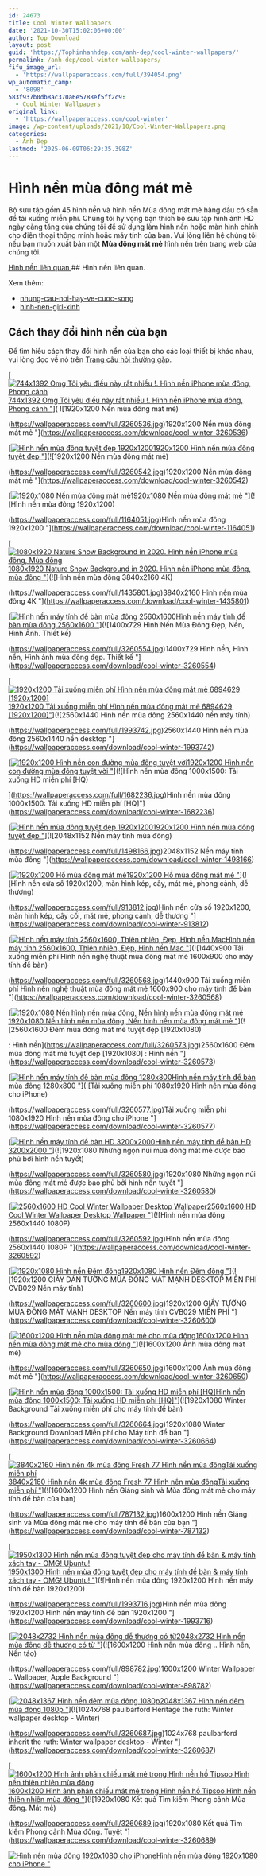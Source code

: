 ```yaml
---
id: 24673
title: Cool Winter Wallpapers
date: '2021-10-30T15:02:06+00:00'
author: Top Download
layout: post
guid: 'https://Tophinhanhdep.com/anh-dep/cool-winter-wallpapers/'
permalink: /anh-dep/cool-winter-wallpapers/
fifu_image_url:
  - 'https://wallpaperaccess.com/full/394054.png'
wp_automatic_camp:
  - '8098'
583f937b0db8ac370a6e5788ef5ff2c9:
  - Cool Winter Wallpapers
original_link:
  - 'https://wallpaperaccess.com/cool-winter'
image: /wp-content/uploads/2021/10/Cool-Winter-Wallpapers.png
categories:
  - Ảnh Đẹp
lastmod: '2025-06-09T06:29:35.398Z'
---
```

# Hình nền mùa đông mát mẻ

Bộ sưu tập gồm 45 hình nền và hình nền Mùa đông mát mẻ hàng đầu có sẵn để tải xuống miễn phí. Chúng tôi hy vọng bạn thích bộ sưu tập hình ảnh HD ngày càng tăng của chúng tôi để sử dụng làm hình nền hoặc màn hình chính cho điện thoại thông minh hoặc máy tính của bạn. Vui lòng liên hệ chúng tôi nếu bạn muốn xuất bản một **Mùa đông mát mẻ** hình nền trên trang web của chúng tôi.

[Hình nền liên quan ](#related) ## Hình nền liên quan.

   
 Xem thêm:

   
- [nhung-cau-noi-hay-ve-cuoc-song](https://tophinhanhdep.com/nhung-cau-noi-hay/nhung-cau-noi-hay-ve-cuoc-song/)
- [hinh-nen-girl-xinh](https://tophinhanhdep.com/gai-xinh/hinh-nen-girl-xinh/)

## Cách thay đổi hình nền của bạn

Để tìm hiểu cách thay đổi hình nền của bạn cho các loại thiết bị khác nhau, vui lòng đọc về nó trên [Trang câu hỏi thường gặp](https://tophinhanhdep.com/faq/).

  
[[![744x1392 Omg Tôi yêu điều này rất nhiều !.  Hình nền iPhone mùa đông, Phong cảnh](https://wallpaperaccess.com/full/394054.png)744x1392 Omg Tôi yêu điều này rất nhiều !. Hình nền iPhone mùa đông, Phong cảnh "](https://wallpaperaccess.com/download/cool-winter-394054)]( ![1920x1200 Nền mùa đông mát mẻ)

(https://wallpaperaccess.com/full/3260536.jpg)1920x1200 Nền mùa đông mát mẻ "](https://wallpaperaccess.com/download/cool-winter-3260536)

[[![Hình nền mùa đông tuyệt đẹp 1920x1200](https://wallpaperaccess.com/full/393965.jpg)1920x1200 Hình nền mùa đông tuyệt đẹp "](https://wallpaperaccess.com/download/cool-winter-393965)](![1920x1200 Nền mùa đông mát mẻ)

(https://wallpaperaccess.com/full/3260542.jpg)1920x1200 Nền mùa đông mát mẻ "](https://wallpaperaccess.com/download/cool-winter-3260542)

[[![1920x1080 Nền mùa đông mát mẻ](https://wallpaperaccess.com/full/3260543.jpg)1920x1080 Nền mùa đông mát mẻ "](https://wallpaperaccess.com/download/cool-winter-3260543)](![Hình nền mùa đông 1920x1200)

(https://wallpaperaccess.com/full/1164051.jpg)Hình nền mùa đông 1920x1200 "](https://wallpaperaccess.com/download/cool-winter-1164051)

[[![1080x1920 Nature Snow Background in 2020. Hình nền iPhone mùa đông, Mùa đông](https://wallpaperaccess.com/full/3260547.jpg)1080x1920 Nature Snow Background in 2020. Hình nền iPhone mùa đông, mùa đông "](https://wallpaperaccess.com/download/cool-winter-3260547)](![Hình nền mùa đông 3840x2160 4K)

(https://wallpaperaccess.com/full/1435801.jpg)3840x2160 Hình nền mùa đông 4K "](https://wallpaperaccess.com/download/cool-winter-1435801)

[[![Hình nền máy tính để bàn mùa đông 2560x1600](https://wallpaperaccess.com/full/3260551.jpg)Hình nền máy tính để bàn mùa đông 2560x1600 "](https://wallpaperaccess.com/download/cool-winter-3260551)](![1400x729 Hình Nền Mùa Đông Đẹp, Nền, Hình Ảnh.  Thiết kế)

(https://wallpaperaccess.com/full/3260554.jpg)1400x729 Hình nền, Hình nền, Hình ảnh mùa đông đẹp. Thiết kế "](https://wallpaperaccess.com/download/cool-winter-3260554)

[[![1920x1200 Tải xuống miễn phí Hình nền mùa đông mát mẻ 6894629 [1920x1200]](https://wallpaperaccess.com/full/3260558.jpg)1920x1200 Tải xuống miễn phí Hình nền mùa đông mát mẻ 6894629 \[1920x1200\]"](https://wallpaperaccess.com/download/cool-winter-3260558)](![2560x1440 Hình nền mùa đông 2560x1440 nền máy tính)

(https://wallpaperaccess.com/full/1993742.jpg)2560x1440 Hình nền mùa đông 2560x1440 nền desktop "](https://wallpaperaccess.com/download/cool-winter-1993742)

[[![1920x1200 Hình nền con đường mùa đông tuyệt vời](https://wallpaperaccess.com/full/3260560.jpg)1920x1200 Hình nền con đường mùa đông tuyệt vời "](https://wallpaperaccess.com/download/cool-winter-3260560)](![Hình nền mùa đông 1000x1500: Tải xuống HD miễn phí [HQ)

](https://wallpaperaccess.com/full/1682236.jpg)Hình nền mùa đông 1000x1500: Tải xuống HD miễn phí \[HQ\]"](https://wallpaperaccess.com/download/cool-winter-1682236)

[[![Hình nền mùa đông tuyệt đẹp 1920x1200](https://wallpaperaccess.com/full/1163658.jpg)1920x1200 Hình nền mùa đông tuyệt đẹp "](https://wallpaperaccess.com/download/cool-winter-1163658)](![2048x1152 Nền máy tính mùa đông)

(https://wallpaperaccess.com/full/1498166.jpg)2048x1152 Nền máy tính mùa đông "](https://wallpaperaccess.com/download/cool-winter-1498166)

[[![1920x1200 Hồ mùa đông mát mẻ](https://wallpaperaccess.com/full/3107659.jpg)1920x1200 Hồ mùa đông mát mẻ "](https://wallpaperaccess.com/download/cool-winter-3107659)](![Hình nền cửa sổ 1920x1200, màn hình kép, cây, mát mẻ, phong cảnh, dễ thương)

(https://wallpaperaccess.com/full/913812.jpg)Hình nền cửa sổ 1920x1200, màn hình kép, cây cối, mát mẻ, phong cảnh, dễ thương "](https://wallpaperaccess.com/download/cool-winter-913812)

[[![Hình nền máy tính 2560x1600, Thiên nhiên, Đẹp, Hình nền Mac](https://wallpaperaccess.com/full/1317917.jpg)Hình nền máy tính 2560x1600, Thiên nhiên, Đẹp, Hình nền Mac "](https://wallpaperaccess.com/download/cool-winter-1317917)](![1440x900 Tải xuống miễn phí Hình nền nghệ thuật mùa đông mát mẻ 1600x900 cho máy tính để bàn)

(https://wallpaperaccess.com/full/3260568.jpg)1440x900 Tải xuống miễn phí Hình nền nghệ thuật mùa đông mát mẻ 1600x900 cho máy tính để bàn "](https://wallpaperaccess.com/download/cool-winter-3260568)

[[![1920x1080 Nền hình nền mùa đông, Nền hình nền mùa đông mát mẻ](https://wallpaperaccess.com/full/3260572.jpg)1920x1080 Nền hình nền mùa đông, Nền hình nền mùa đông mát mẻ "](https://wallpaperaccess.com/download/cool-winter-3260572)](![2560x1600 Đêm mùa đông mát mẻ tuyệt đẹp [1920x1080)

 : Hình nền](https://wallpaperaccess.com/full/3260573.jpg)2560x1600 Đêm mùa đông mát mẻ tuyệt đẹp \[1920x1080\] : Hình nền "](https://wallpaperaccess.com/download/cool-winter-3260573)

[[![Hình nền máy tính để bàn mùa đông 1280x800](https://wallpaperaccess.com/full/3260574.jpg)Hình nền máy tính để bàn mùa đông 1280x800 "](https://wallpaperaccess.com/download/cool-winter-3260574)](![Tải xuống miễn phí 1080x1920 Hình nền mùa đông cho iPhone)

(https://wallpaperaccess.com/full/3260577.jpg)Tải xuống miễn phí 1080x1920 Hình nền mùa đông cho iPhone "](https://wallpaperaccess.com/download/cool-winter-3260577)

[[![Hình nền máy tính để bàn HD 3200x2000](https://wallpaperaccess.com/full/2911594.jpg)Hình nền máy tính để bàn HD 3200x2000 "](https://wallpaperaccess.com/download/cool-winter-2911594)](![1920x1080 Những ngọn núi mùa đông mát mẻ được bao phủ bởi hình nền tuyết)

(https://wallpaperaccess.com/full/3260580.jpg)1920x1080 Những ngọn núi mùa đông mát mẻ được bao phủ bởi hình nền tuyết "](https://wallpaperaccess.com/download/cool-winter-3260580)

[[![2560x1600 HD Cool Winter Wallpaper Desktop Wallpaper](https://wallpaperaccess.com/full/3260586.jpg)2560x1600 HD Cool Winter Wallpaper Desktop Wallpaper "](https://wallpaperaccess.com/download/cool-winter-3260586)](![Hình nền mùa đông 2560x1440 1080P)

(https://wallpaperaccess.com/full/3260592.jpg)Hình nền mùa đông 2560x1440 1080P "](https://wallpaperaccess.com/download/cool-winter-3260592)

[[![1920x1080 Hình nền Đêm đông](https://wallpaperaccess.com/full/3260596.jpg)1920x1080 Hình nền Đêm đông "](https://wallpaperaccess.com/download/cool-winter-3260596)](![1920x1200 GIẤY DÁN TƯỜNG MÙA ĐÔNG MÁT MẠNH DESKTOP MIỄN PHÍ CVB029 Nền máy tính)

(https://wallpaperaccess.com/full/3260600.jpg)1920x1200 GIẤY TƯỜNG MÙA ĐÔNG MÁT MẠNH DESKTOP Nền máy tính CVB029 MIỄN PHÍ "](https://wallpaperaccess.com/download/cool-winter-3260600)

[[![1600x1200 Hình nền mùa đông mát mẻ cho mùa đông](https://wallpaperaccess.com/full/3260610.jpg)1600x1200 Hình nền mùa đông mát mẻ cho mùa đông "](https://wallpaperaccess.com/download/cool-winter-3260610)](![1600x1200 Ảnh mùa đông mát mẻ)

(https://wallpaperaccess.com/full/3260650.jpg)1600x1200 Ảnh mùa đông mát mẻ "](https://wallpaperaccess.com/download/cool-winter-3260650)

[[![Hình nền mùa đông 1000x1500: Tải xuống HD miễn phí [HQ]](https://wallpaperaccess.com/full/1357059.jpg)Hình nền mùa đông 1000x1500: Tải xuống HD miễn phí \[HQ\]"](https://wallpaperaccess.com/download/cool-winter-1357059)](![1920x1080 Winter Background Tải xuống miễn phí cho máy tính để bàn)

(https://wallpaperaccess.com/full/3260664.jpg)1920x1080 Winter Background Download Miễn phí cho Máy tính để bàn "](https://wallpaperaccess.com/download/cool-winter-3260664)

[[![3840x2160 Hình nền 4k mùa đông Fresh 77 Hình nền mùa đôngTải xuống miễn phí](https://wallpaperaccess.com/full/3260665.jpg)3840x2160 Hình nền 4k mùa đông Fresh 77 Hình nền mùa đôngTải xuống miễn phí "](https://wallpaperaccess.com/download/cool-winter-3260665)](![1600x1200 Hình nền Giáng sinh và Mùa đông mát mẻ cho máy tính để bàn của bạn)

(https://wallpaperaccess.com/full/787132.jpg)1600x1200 Hình nền Giáng sinh và Mùa đông mát mẻ cho máy tính để bàn của bạn "](https://wallpaperaccess.com/download/cool-winter-787132)

[[![1950x1300 Hình nền mùa đông tuyệt đẹp cho máy tính để bàn & máy tính xách tay - OMG!  Ubuntu!](https://wallpaperaccess.com/full/3260682.jpg)1950x1300 Hình nền mùa đông tuyệt đẹp cho máy tính để bàn &amp; máy tính xách tay - OMG! Ubuntu! "](https://wallpaperaccess.com/download/cool-winter-3260682)](![Hình nền mùa đông 1920x1200 Hình nền máy tính để bàn 1920x1200)

(https://wallpaperaccess.com/full/1993716.jpg)Hình nền mùa đông 1920x1200 Hình nền máy tính để bàn 1920x1200 "](https://wallpaperaccess.com/download/cool-winter-1993716)

[[![2048x2732 Hình nền mùa đông dễ thương có từ](https://wallpaperaccess.com/full/3260684.jpg)2048x2732 Hình nền mùa đông dễ thương có từ "](https://wallpaperaccess.com/download/cool-winter-3260684)](![1600x1200 Hình nền mùa đông .. Hình nền, Nền táo)

(https://wallpaperaccess.com/full/898782.jpg)1600x1200 Winter Wallpaper .. Wallpaper, Apple Background "](https://wallpaperaccess.com/download/cool-winter-898782)

[[![2048x1367 Hình nền đêm mùa đông 1080p](https://wallpaperaccess.com/full/2964921.jpg)2048x1367 Hình nền đêm mùa đông 1080p "](https://wallpaperaccess.com/download/cool-winter-2964921)](![1024x768 paulbarford Heritage the ruth: Winter wallpaper desktop - Winter)

(https://wallpaperaccess.com/full/3260687.jpg)1024x768 paulbarford inherit the ruth: Winter wallpaper desktop - Winter "](https://wallpaperaccess.com/download/cool-winter-3260687)

[[![1600x1200 Hình ảnh phản chiếu mát mẻ trong Hình nền hồ Tipsoo Hình nền thiên nhiên mùa đông](https://wallpaperaccess.com/full/3260688.jpg)1600x1200 Hình ảnh phản chiếu mát mẻ trong Hình nền hồ Tipsoo Hình nền thiên nhiên mùa đông "](https://wallpaperaccess.com/download/cool-winter-3260688)](![1920x1080 Kết quả Tìm kiếm Phong cảnh Mùa đông.  Mát mẻ)

(https://wallpaperaccess.com/full/3260689.jpg)1920x1080 Kết quả Tìm kiếm Phong cảnh Mùa đông. Tuyệt "](https://wallpaperaccess.com/download/cool-winter-3260689)

[![Hình nền mùa đông 1920x1080 cho iPhone](https://wallpaperaccess.com/full/3260690.jpg)Hình nền mùa đông 1920x1080 cho iPhone "](https://wallpaperaccess.com/download/cool-winter-3260690)
